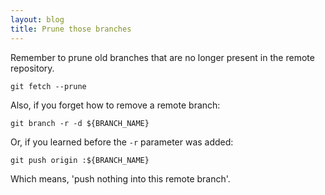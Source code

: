 ```yaml
---
layout: blog
title: Prune those branches
---
```


Remember to prune old branches that are no longer present in the remote
repository.

```
git fetch --prune
```

Also, if you forget how to remove a remote branch:

```
git branch -r -d ${BRANCH_NAME}
```

Or, if you learned before the `-r` parameter was added:

```
git push origin :${BRANCH_NAME}
```

Which means, 'push nothing into this remote branch'.
